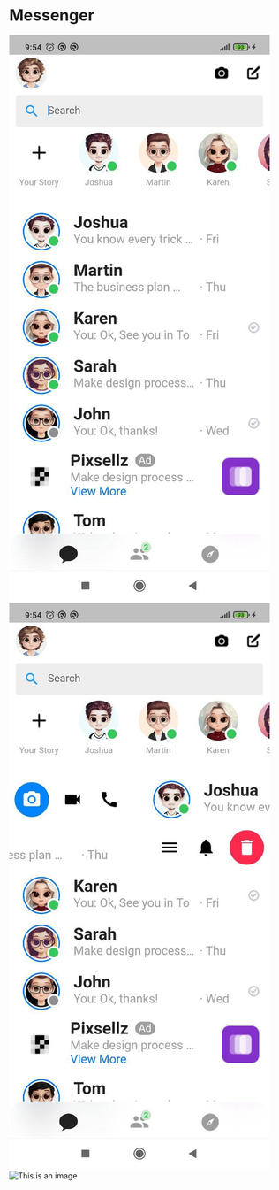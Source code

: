 # Messenger

![This is an image](assets/readme/img.png)
![This is an image](assets/readme/img_1.png)
![This is an image](assets/readme/messenger_ui.gif)